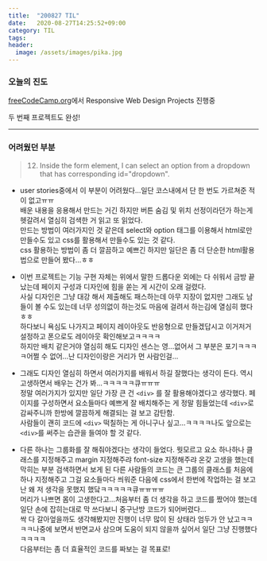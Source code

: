```yaml
---
title:  "200827 TIL"
date:   2020-08-27T14:25:52+09:00
category: TIL
tags: 
header:
  image: /assets/images/pika.jpg
---
```


<h3>오늘의 진도</h3>

[freeCodeCamp.org](https://www.freecodecamp.org/)에서 Responsive Web Design Projects 진행중

두 번째 프로젝트도 완성!

<hr>

<h3>어려웠던 부분</h3>

> 12. Inside the form element, I can select an option from a dropdown that has corresponding id="dropdown".

 - user stories중에서 이 부분이 어려웠다...일단 코스내에서 단 한 번도 가르쳐준 적이 없고ㅠㅠ
<br>배운 내용을 응용해서 만드는 거긴 하지만 버튼 숨김 및 위치 선정이라던가 하는게 헷갈려서 열심히 검색한 거 읽고 또 읽었다.
<br>만드는 방법이 여러가지인 것 같은데 select와 option 태그를 이용해서 html로만 만들수도 있고 css를 활용해서 만들수도 있는 것 같다.
<br>css 활용하는 방법이 좀 더 깔끔하고 예쁘긴 하지만 일단은 좀 더 단순한 html활용법으로 만들어 봤다...ㅎㅎ

 - 이번 프로젝트는 기능 구현 자체는 위에서 말한 드롭다운 외에는 다 쉬워서 금방 끝났는데 페이지 구성과 디자인에 힘을 쏟는 게 시간이 오래 걸렸다.
<br>사실 디자인은 그냥 대강 해서 제출해도 패스하는데 아무 지장이 없지만 그래도 남들이 볼 수도 있는데 너무 성의없이 하는것도 마음에 걸려서 하는김에 열심히 했다ㅎㅎ
<br>하다보니 욕심도 나가지고 페이지 레이아웃도 반응형으로 만들겠답시고 이거저거 설정하고 폰으로도 레이아웃 확인해보고ㅋㅋㅋㅋ
<br>하지만 배치 같은거야 열심히 해도 디자인 센스는 영...없어서 그 부분은 포기ㅋㅋㅋㅋ어쩔 수 없어...난 디자인이랑은 거리가 먼 사람인걸...

 - 그래도 디자인 열심히 하면서 여러가지를 배워서 하길 잘했다는 생각이 든다. 역시 고생하면서 배우는 건가 봐...ㅋㅋㅋㅋㅋ큐ㅠㅠㅠ
<br>정말 여러가지가 있지만 일단 가장 큰 건 ```<div>``` 를 잘 활용해야겠다고 생각했다. 페이지를 구성하면서 요소들마다 예쁘게 잘 배치해주는 게 정말 힘들었는데 ```<div>```로 감싸주니까 한방에 깔끔하게 해결되는 걸 보고 감탄함.
<br>사람들이 괜히 코드에 ```<div>``` 떡칠하는 게 아니구나 싶고...ㅋㅋㅋㅋ나도 앞으로는 ```<div>```를 써주는 습관을 들여야 할 것 같다.

 - 다른 하나는 그룹화를 잘 해줘야겠다는 생각이 들었다. 뭣모르고 요소 하나하나 클래스를 지정해주고 margin 지정해주랴 font-size 지정해주랴 온갖 고생을 했는데 막히는 부분 검색하면서 보게 된 다른 사람들의 코드는
큰 그룹의 클래스를 처음에 하나 지정해주고 그걸 요소들마다 씌워준 다음에 css에서 한번에 작업하는 걸 보고 난 왜 저 생각을 못했지 했닼ㅋㅋㅋㅋㅋ큐ㅠㅠㅠㅠ
<br>머리가 나쁘면 몸이 고생한다고...처음부터 좀 더 생각을 하고 코드를 짰어야 했는데 일단 손에 잡히는대로 막 쓰다보니 중구난방 코드가 되어버렸다...
<br>싹 다 갈아엎을까도 생각해봤지만 진행이 너무 많이 된 상태라 엄두가 안 났고ㅋㅋㅋㅋ나중에 보면서 반면교사 삼으며 도움이 되지 않을까 싶어서 일단 그냥 진행했다ㅋㅋㅋㅋ
<br>다음부터는 좀 더 효율적인 코드를 짜보는 걸 목표로!

